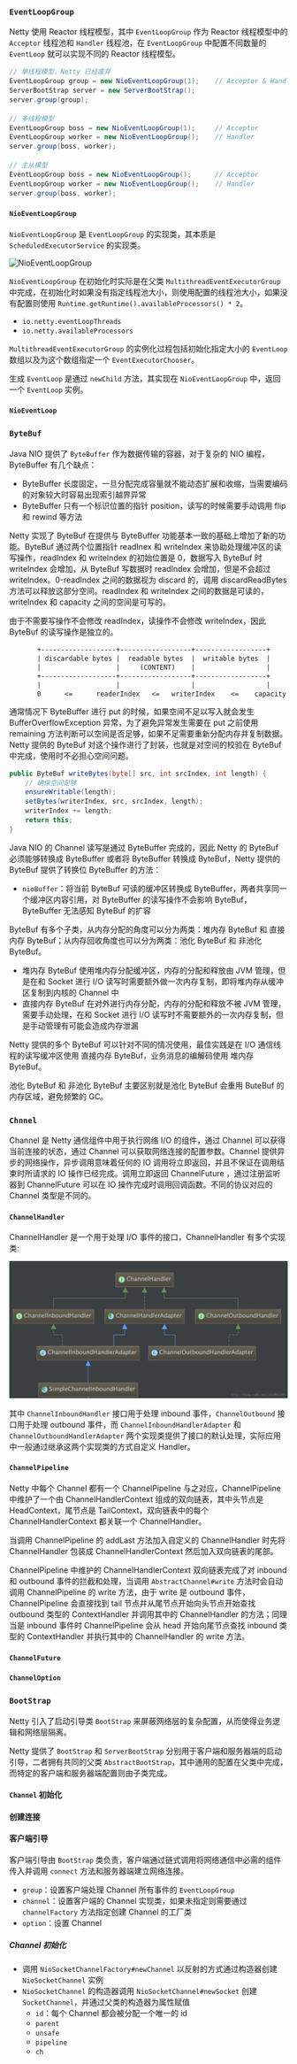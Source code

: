 ### `EventLoopGroup`

Netty 使用 Reactor 线程模型，其中 `EventLoopGroup` 作为 Reactor 线程模型中的 `Acceptor` 线程池和 `Handler` 线程池，在 `EventLoopGroup` 中配置不同数量的 `EventLoop` 就可以实现不同的 Reactor 线程模型。

```java
// 单线程模型，Netty 已经废弃
EventLoopGroup group = new NioEventLoopGroup(1);	// Acceptor & Handler
ServerBootStrap server = new ServerBootStrap();
server.group(group);

// 多线程模型
EventLoopGroup boss = new NioEventLoopGroup(1);		// Acceptor
EventLoopGroup worker = new NioEventLoopGroup();	// Handler
server.group(boss, worker);

// 主从模型
EventLoopGroup boss = new NioEventLoopGroup();		// Acceptor
EventLoopGroup worker = new NioEventLoopGroup();	// Handler
server.group(boss, worker);
```



#### `NioEventLoopGroup`

`NioEventLoopGroup` 是 `EventLoopGroup` 的实现类，其本质是 `ScheduledExecutorService` 的实现类。

![NioEventLoopGroup]()

`NioEventLoopGroup` 在初始化时实际是在父类 `MultithreadEventExecutorGroup` 中完成，在初始化时如果没有指定线程池大小，则使用配置的线程池大小，如果没有配置则使用 `Runtime.getRuntime().availableProcessors() * 2`。

- `io.netty.eventLoopThreads`
- `io.netty.availableProcessors`

`MultithreadEventExecutorGroup` 的实例化过程包括初始化指定大小的 `EventLoop` 数组以及为这个数组指定一个 `EventExecutorChooser`。

生成 `EventLoop` 是通过 `newChild` 方法，其实现在 `NioEventLoopGroup` 中，返回一个 `EventLoop` 实例。

#### `NioEventLoop`

### `ByteBuf`

Java NIO 提供了 `ByteBuffer` 作为数据传输的容器，对于复杂的 NIO 编程，ByteBuffer 有几个缺点：
- ByteBuffer 长度固定，一旦分配完成容量就不能动态扩展和收缩，当需要编码的对象较大时容易出现索引越界异常
- ByteBuffer 只有一个标识位置的指针 position，读写的时候需要手动调用 flip 和 rewind 等方法

Netty 实现了 ByteBuf 在提供与 ByteBuffer 功能基本一致的基础上增加了新的功能。ByteBuf 通过两个位置指针 readInex 和 writeIndex 来协助处理缓冲区的读写操作，readIndex 和 writeIndex 的初始位置是 0，数据写入 ByteBuf 时 writeIndex 会增加，从 ByteBuf 写数据时 readIndex 会增加，但是不会超过 writeIndex。0-readIndex 之间的数据视为 discard 的，调用 discardReadBytes 方法可以释放这部分空间。readIndex 和 writeIndex 之间的数据是可读的，writeIndex 和 capacity 之间的空间是可写的。

由于不需要写操作不会修改 readIndex，读操作不会修改 writeIndex，因此 ByteBuf 的读写操作是独立的。

```
       +-------------------+------------------+------------------+
       | discardable bytes |  readable bytes  |  writable bytes  |
       |                   |     (CONTENT)    |                  |
       +-------------------+------------------+------------------+
       |                   |                  |                  |
       0      <=      readerIndex   <=   writerIndex    <=    capacity

```

通常情况下 ByteBuffer 进行 put 的时候，如果空间不足以写入就会发生 BufferOverflowException 异常，为了避免异常发生需要在 put 之前使用 remaining 方法判断可以空间是否足够，如果不足需要重新分配内存并复制数据。Netty 提供的 ByteBuf 对这个操作进行了封装，也就是对空间的校验在 ByteBuf 中完成，使用时不必担心空间问题。
```java
public ByteBuf writeBytes(byte[] src, int srcIndex, int length) {
    // 确保空间足够
    ensureWritable(length);
    setBytes(writerIndex, src, srcIndex, length);
    writerIndex += length;
    return this;
}

```

Java NIO 的 Channel 读写是通过 ByteBuffer 完成的，因此 Netty 的 ByteBuf 必须能够转换成 ByteBuffer 或者将 ByteBuffer 转换成 ByteBuf，Netty 提供的 ByteBuf 提供了转换位 ByteBuffer 的方法：
- ```nioBuffer```：将当前 ByteBuf 可读的缓冲区转换成 ByteBuffer，两者共享同一个缓冲区内容引用，对 ByteBuffer 的读写操作不会影响 ByteBuf，ByteBuffer 无法感知 ByteBuf 的扩容


ByteBuf 有多个子类，从内存分配的角度可以分为两类：堆内存 ByteBuf 和 直接内存 ByteBuf；从内存回收角度也可以分为两类：池化 ByteBuf 和 非池化 ByteBuf。
- 堆内存 ByteBuf 使用堆内存分配缓冲区，内存的分配和释放由 JVM 管理，但是在和 Socket 进行 I/O 读写时需要额外做一次内存复制，即将堆内存从缓冲区复制到内核的 Channel 中
- 直接内存 ByteBuf 在对外进行内存分配，内存的分配和释放不被 JVM 管理，需要手动处理，在和 Socket 进行 I/O 读写时不需要额外的一次内存复制，但是手动管理有可能会造成内存泄漏

Netty 提供的多个 ByteBuf 可以针对不同的情况使用，最佳实践是在 I/O 通信线程的读写缓冲区使用 直接内存 ByteBuf，业务消息的编解码使用 堆内存 ByteBuf。

池化 ByteBuf 和 非池化 ByteBuf 主要区别就是池化 ByteBuf 会重用 ButeBuf 的内存区域，避免频繁的 GC。

### `Chnnel`

Channel 是 Netty 通信组件中用于执行网络 I/O 的组件，通过 Channel 可以获得当前连接的状态，通过 Channel 可以获取网络连接的配置参数。Channel 提供异步的网络操作，异步调用意味着任何的 IO 调用将立即返回，并且不保证在调用结束时所请求的 IO 操作已经完成。调用立即返回 ChannelFuture ，通过注册监听器到 ChannelFuture 可以在 IO 操作完成时调用回调函数。不同的协议对应的 Channel 类型是不同的。



#### `ChannelHandler`

ChannelHandler 是一个用于处理 I/O 事件的接口，ChannelHandler 有多个实现类:

![ChannelHandler 实现类](../resources/handler.png)

其中 ```ChannelInboundHandler``` 接口用于处理 inbound 事件，```ChannelOutbound``` 接口用于处理 outbound 事件，而 ```ChannelInboundHandlerAdapter``` 和 ```ChannelOutboundHandlerAdapter``` 两个实现类提供了接口的默认处理，实际应用中一般通过继承这两个实现类的方式自定义 Handler。

#### `ChannelPipeline`

Netty 中每个 Channel 都有一个 ChannelPipeline 与之对应，ChannelPipeline 中维护了一个由 ChannelHandlerContext 组成的双向链表，其中头节点是 HeadContext，尾节点是 TailContext，双向链表中的每个 ChannelHandlerContext 都关联一个 ChannelHandler。

当调用 ChannelPipeline 的 addLast 方法加入自定义的 ChannelHandler 时先将 ChannelHandler 包装成 ChannelHandlerContext 然后加入双向链表的尾部。

ChannelPipeline 中维护的 ChannelHandlerContext 双向链表完成了对 inbound 和 outbound 事件的拦截和处理，当调用 ```AbstractChannel#write``` 方法时会自动调用 ChannelPipeline 的 write 方法，由于 write 是 outbound 事件，ChannelPipeline 会直接找到 tail 节点并从尾节点开始向头节点开始查找 outbound 类型的 ContextHandler 并调用其中的 ChannelHandler 的方法；同理当是 inbound 事件时 ChannelPipeline 会从 head 开始向尾节点查找 inbound 类型的 ContextHandler 并执行其中的 ChannelHandler 的 write 方法。

#### `ChannelFuture`

#### `ChannelOption`

### `BootStrap`

Netty 引入了启动引导类 `BootStrap` 来屏蔽网络层的复杂配置，从而使得业务逻辑和网络层隔离。

Netty 提供了  `BootStrap` 和 `ServerBootStrap` 分别用于客户端和服务器端的启动引导，二者拥有共同的父类 `AbstractBootStrap`，其中通用的配置在父类中完成，而特定的客户端和服务器端配置则由子类完成。

#### `Channel` 初始化

#### 创建连接

#### 客户端引导

客户端引导由 `BootStrap` 类负责，客户端通过链式调用将网络通信中必需的组件传入并调用 `connect` 方法和服务器端建立网络连接。

- `group`：设置客户端处理 Channel 所有事件的 `EventLoopGroup`
- `channel`：设置客户端的 Channel 实现类，如果未指定则需要通过 `channelFactory` 方法指定创建 Channel 的工厂类
- `option`：设置 Channel 

##### Channel 初始化

- 调用 `NioSocketChannelFactory#newChannel` 以反射的方式通过构造器创建 `NioSocketChannel` 实例
- `NioSocketChannel` 的构造器调用 `NioSocketChannel#newSocket` 创建 `SocketChannel`，并通过父类的构造器为属性赋值
  - `id`：每个 Channel 都会被分配一个唯一的 id
  - `parent`
  - `unsafe`
  - `pipeline`
  - `ch`

